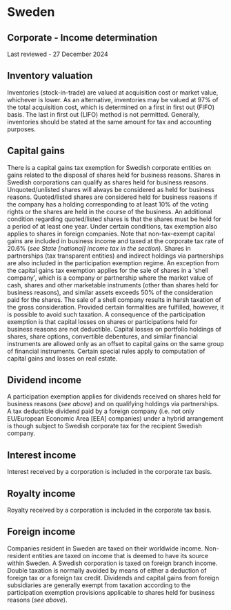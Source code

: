 # Sweden
## Corporate - Income determination
Last reviewed - 27 December 2024
## Inventory valuation
Inventories (stock-in-trade) are valued at acquisition cost or market value, whichever is lower. As an alternative, inventories may be valued at 97% of the total acquisition cost, which is determined on a first in first out (FIFO) basis. The last in first out (LIFO) method is not permitted. Generally, inventories should be stated at the same amount for tax and accounting purposes.
## Capital gains
There is a capital gains tax exemption for Swedish corporate entities on gains related to the disposal of shares held for business reasons.
Shares in Swedish corporations can qualify as shares held for business reasons. Unquoted/unlisted shares will always be considered as held for business reasons. Quoted/listed shares are considered held for business reasons if the company has a holding corresponding to at least 10% of the voting rights or the shares are held in the course of the business. An additional condition regarding quoted/listed shares is that the shares must be held for a period of at least one year. Under certain conditions, tax exemption also applies to shares in foreign companies.
Note that non-tax-exempt capital gains are included in business income and taxed at the corporate tax rate of 20.6% (_see State [national] income tax in the section_).
Shares in partnerships (tax transparent entities) and indirect holdings via partnerships are also included in the participation exemption regime.
An exception from the capital gains tax exemption applies for the sale of shares in a 'shell company', which is a company or partnership where the market value of cash, shares and other marketable instruments (other than shares held for business reasons), and similar assets exceeds 50% of the consideration paid for the shares. The sale of a shell company results in harsh taxation of the gross consideration. Provided certain formalities are fulfilled, however, it is possible to avoid such taxation.
A consequence of the participation exemption is that capital losses on shares or participations held for business reasons are not deductible.
Capital losses on portfolio holdings of shares, share options, convertible debentures, and similar financial instruments are allowed only as an offset to capital gains on the same group of financial instruments.
Certain special rules apply to computation of capital gains and losses on real estate.
## Dividend income
A participation exemption applies for dividends received on shares held for business reasons (_see above_) and on qualifying holdings via partnerships. A tax deductible dividend paid by a foreign company (i.e. not only EU/European Economic Area [EEA] companies) under a hybrid arrangement is though subject to Swedish corporate tax for the recipient Swedish company.
## Interest income
Interest received by a corporation is included in the corporate tax basis.
## Royalty income
Royalty received by a corporation is included in the corporate tax basis.
## Foreign income
Companies resident in Sweden are taxed on their worldwide income. Non-resident entities are taxed on income that is deemed to have its source within Sweden.
A Swedish corporation is taxed on foreign branch income. Double taxation is normally avoided by means of either a deduction of foreign tax or a foreign tax credit.
Dividends and capital gains from foreign subsidiaries are generally exempt from taxation according to the participation exemption provisions applicable to shares held for business reasons (_see above_).
